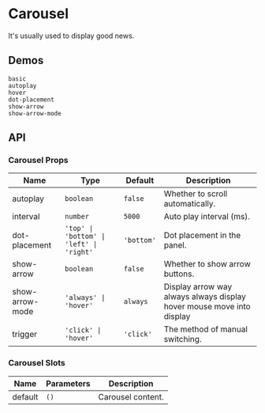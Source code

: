 # Carousel

It's usually used to display good news.

## Demos

```demo
basic
autoplay
hover
dot-placement
show-arrow
show-arrow-mode
```

## API

### Carousel Props

| Name | Type | Default | Description |
| --- | --- | --- | --- |
| autoplay | `boolean` | `false` | Whether to scroll automatically. |
| interval | `number` | `5000` | Auto play interval (ms). |
| dot-placement | `'top' \| 'bottom' \| 'left' \| 'right'` | `'bottom'` | Dot placement in the panel. |
| show-arrow | `boolean` | `false` | Whether to show arrow buttons. |
| show-arrow-mode | `'always' \| 'hover'` | `always` | Display arrow way always always display hover mouse move into display |
| trigger | `'click' \| 'hover'` | `'click'` | The method of manual switching. |

### Carousel Slots

| Name    | Parameters | Description       |
| ------- | ---------- | ----------------- |
| default | `()`       | Carousel content. |
